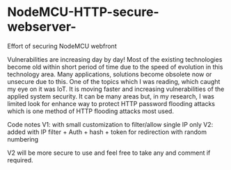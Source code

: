 # NodeMCU-HTTP-secure-webserver-
Effort of securing NodeMCU webfront

Vulnerabilities are increasing day by day! Most of the existing technologies become old within short period of time due to the speed of evolution in this technology area. Many applications, solutions become obsolete now or unsecure due to this. 
One of the topics which I was reading, which caught my eye on it was IoT. It is moving faster and increasing vulnerabilities of the applied system security. It can be many areas but, in my research, I was limited look for enhance way to protect HTTP password flooding attacks which is one method of HTTP flooding attacks most used.  

Code notes 
V1: with small customization to filter/allow single IP only 
V2: added with IP filter + Auth + hash + token for redirection with random numbering

V2 will be more secure to use and feel free to take any and comment if required. 
